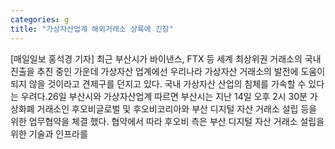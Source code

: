 ```yaml
---
categories: g
title: "가상자산업계 해외거래소 상륙에 긴장"
---
```

[매일일보 홍석경 기자] 최근 부산시가 바이낸스, FTX 등 세계 최상위권 거래소의 국내 진출을 추진 중인 가운데 가상자산 업계에선 우리나라 가상자산 거래소의 발전에 도움이 되지 않을 것이라고 견제구를 던지고 있다. 국내 가상자산 산업의 침체를 가속할 수 있다는 우려다.26일 부산시와 가상자산업계 따르면 부산시는 지난 14일 오후 2시 30분 가상화폐 거래소인 후오비글로벌 및 후오비코리아와 부산 디지털 자산 거래소 설립 등을 위한 업무협약을 체결 했다. 협약에서 따라 후오비 측은 부산 디지털 자산 거래소 설립을 위한 기술과 인프라를